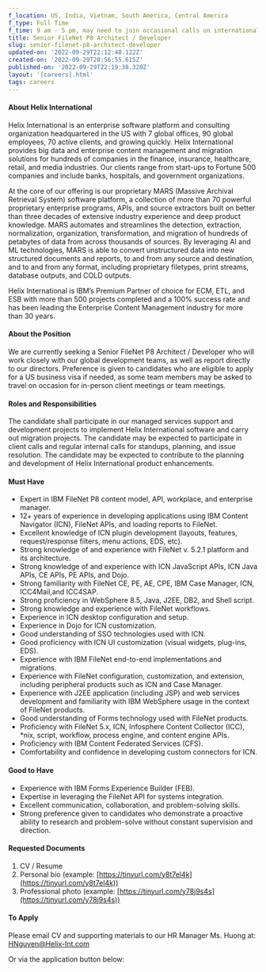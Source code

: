 ```yaml
---
f_location: US, India, Vietnam, South America, Central America
f_type: Full Time
f_time: 9 am - 5 pm, may need to join occasional calls on international timezones.
title: Senior FileNet P8 Architect / Developer
slug: senior-filenet-p8-architect-developer
updated-on: '2022-09-29T22:12:48.122Z'
created-on: '2022-09-29T20:56:55.615Z'
published-on: '2022-09-29T22:19:38.320Z'
layout: '[careers].html'
tags: careers
---
```


#### About Helix International

Helix International is an enterprise software platform and consulting organization headquartered in the US with 7 global offices, 90 global employees, 70 active clients, and growing quickly. Helix International provides big data and enterprise content management and migration solutions for hundreds of companies in the finance, insurance, healthcare, retail, and media industries. Our clients range from start-ups to Fortune 500 companies and include banks, hospitals, and government organizations.

At the core of our offering is our proprietary MARS (Massive Archival Retrieval System) software platform, a collection of more than 70 powerful proprietary enterprise programs, APIs, and source extractors built on better than three decades of extensive industry experience and deep product knowledge. MARS automates and streamlines the detection, extraction, normalization, organization, transformation, and migration of hundreds of petabytes of data from across thousands of sources. By leveraging AI and ML technologies, MARS is able to convert unstructured data into new structured documents and reports, to and from any source and destination, and to and from any format, including proprietary filetypes, print streams, database outputs, and COLD outputs.

Helix International is IBM’s Premium Partner of choice for ECM, ETL, and ESB with more than 500 projects completed and a 100% success rate and has been leading the Enterprise Content Management industry for more than 30 years.

#### About the Position

We are currently seeking a Senior FileNet P8 Architect / Developer who will work closely with our global development teams, as well as report directly to our directors. Preference is given to candidates who are eligible to apply for a US business visa if needed, as some team members may be asked to travel on occasion for in-person client meetings or team meetings.

#### Roles and Responsibilities

The candidate shall participate in our managed services support and development projects to implement Helix International software and carry out migration projects. The candidate may be expected to participate in client calls and regular internal calls for standups, planning, and issue resolution. The candidate may be expected to contribute to the planning and development of Helix International product enhancements.

#### Must Have

*   Expert in IBM FileNet P8 content model, API, workplace, and enterprise manager.
*   12+ years of experience in developing applications using IBM Content Navigator (ICN), FileNet APIs, and loading reports to FileNet.
*   Excellent knowledge of ICN plugin development (layouts, features, request/response filters, menu actions, EDS, etc).
*   Strong knowledge of and experience with FileNet v. 5.2.1 platform and its architecture.
*   Strong knowledge of and experience with ICN JavaScript APIs, ICN Java APIs, CE APIs, PE APIs, and Dojo.
*   Strong familiarity with FileNet CE, PE, AE, CPE, IBM Case Manager, ICN, ICC4Mail,and ICC4SAP.
*   Strong proficiency in WebSphere 8.5, Java, J2EE, DB2, and Shell script.
*   Strong knowledge and experience with FileNet workflows.
*   Experience in ICN desktop configuration and setup.
*   Experience in Dojo for ICN customization.
*   Good understanding of SSO technologies used with ICN.
*   Good proficiency with ICN UI customization (visual widgets, plug-ins, EDS).
*   Experience with IBM FileNet end-to-end implementations and migrations.
*   Experience with FileNet configuration, customization, and extension, including peripheral products such as ICN and Case Manager.
*   Experience with J2EE application (including JSP) and web services development and familiarity with IBM WebSphere usage in the context of FileNet products.
*   Good understanding of Forms technology used with FileNet products.
*   Proficiency with FileNet 5.x, ICN, Infosphere Content Collector (ICC), \*nix, script, workflow, process engine, and content engine APIs.
*   Proficiency with IBM Content Federated Services (CFS).
*   Comfortability and confidence in developing custom connectors for ICN.

#### Good to Have

*   Experience with IBM Forms Experience Builder (FEB).
*   Expertise in leveraging the FileNet API for systems integration.
*   Excellent communication, collaboration, and problem-solving skills.
*   Strong preference given to candidates who demonstrate a proactive ability to research and problem-solve without constant supervision and direction.

#### Requested Documents

1.  CV / Resume
2.  Personal bio (example: [https://tinyurl.com/y8t7el4k](https://tinyurl.com/y8t7el4k))
3.  Professional photo (example: [https://tinyurl.com/y78j9s4s](https://tinyurl.com/y78j9s4s))

#### To Apply

Please email CV and supporting materials to our HR Manager Ms. Huong at: [HNguyen@Helix-Int.com](mailto:HNguyen@Helix-Int.com)

Or via the application button below:
